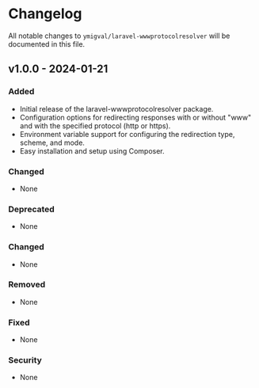 # Changelog

All notable changes to `ymigval/laravel-wwwprotocolresolver` will be documented in this file.

## v1.0.0 - 2024-01-21

### Added
- Initial release of the laravel-wwwprotocolresolver package.
- Configuration options for redirecting responses with or without "www" and with the specified protocol (http or https).
- Environment variable support for configuring the redirection type, scheme, and mode.
- Easy installation and setup using Composer.

### Changed
- None

### Deprecated
- None

### Changed
- None

### Removed
- None

### Fixed
- None

### Security
- None